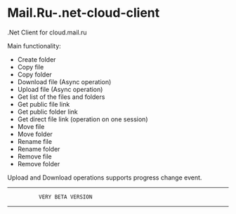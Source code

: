 # Mail.Ru-.net-cloud-client
.Net Client for cloud.mail.ru

Main functionality:
- Create folder
- Copy file
- Copy folder
- Download file (Async operation)
- Upload file (Async operation)
- Get list of the files and folders
- Get public file link
- Get public folder link
- Get direct file link (operation on one session)
- Move file
- Move folder
- Rename file
- Rename folder
- Remove file
- Remove folder

Upload and Download operations supports progress change event.

--------------------------------------------------
              VERY BETA VERSION
--------------------------------------------------
